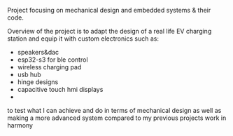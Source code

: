 Project focusing on mechanical design and embedded systems & their code.

Overview of the project is to adapt the design of a real life EV charging station and equip it with custom electronics such as:
- speakers&dac
- esp32-s3 for ble control
- wireless charging pad
- usb hub
- hinge designs
- capacitive touch hmi displays
- 
to test what I can achieve and do in terms of mechanical design as well as making a more advanced system compared to my previous projects work in harmony
